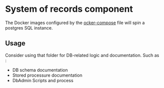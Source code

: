 # System of records component

The Docker images configured by the [ocker-compose](docker-compose.yml) file will spin a postgres SQL instance.

## Usage
Consider using that folder for DB-related logic and documentation. Such as : 
- DB schema documentation
- Stored processure documentation
- DbAdmin Scripts and process
